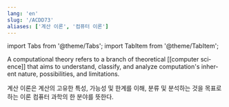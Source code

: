 ```yaml
---
lang: 'en'
slug: '/ACDD73'
aliases: ['계산 이론', '컴퓨터 이론']
---
```


import Tabs from '@theme/Tabs';
import TabItem from '@theme/TabItem';

<Tabs groupId='lang' queryString>
<TabItem value='en' label='English 🇺🇸' lang='en-US' default>
<div lang='en-US'>

A computational theory refers to a branch of theoretical [[computer science]] that aims to understand, classify, and analyze computation's inherent nature, possibilities, and limitations.

</div>
</TabItem>
<TabItem value='ko' label='한국어 🇰🇷' lang='ko-KR'>
<div lang='ko-KR'>

계산 이론은 계산의 고유한 특성, 가능성 및 한계를 이해, 분류 및 분석하는 것을 목표로 하는 이론 컴퓨터 과학의 한 분야를 뜻한다.

</div>
</TabItem>
</Tabs>
